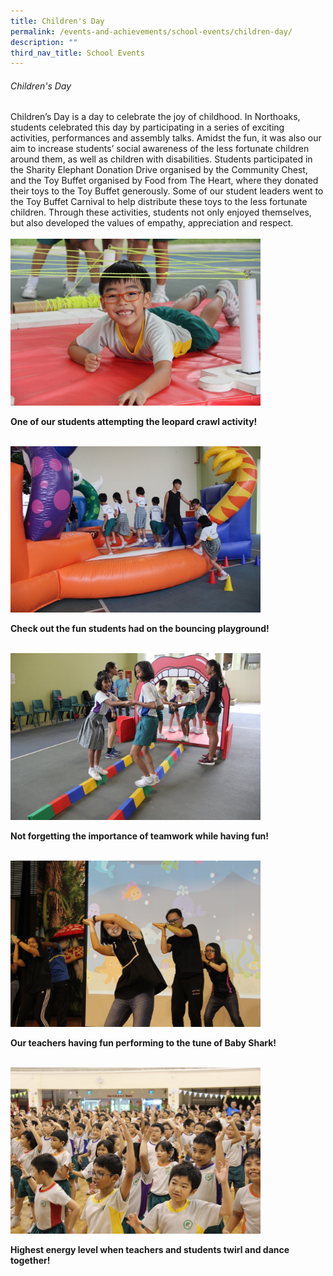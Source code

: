 ```yaml
---
title: Children's Day
permalink: /events-and-achievements/school-events/children-day/
description: ""
third_nav_title: School Events
---
```

###### Children's Day

Children’s Day is a day to celebrate the joy of childhood. In Northoaks, students celebrated this day by participating in a series of exciting activities, performances and assembly talks. Amidst the fun, it was also our aim to increase students’ social awareness of the less fortunate children around them, as well as children with disabilities. Students participated in the Sharity Elephant Donation Drive organised by the Community Chest, and the Toy Buffet organised by Food from The Heart, where they donated their toys to the Toy Buffet generously. Some of our student leaders went to the Toy Buffet Carnival to help distribute these toys to the less fortunate children. Through these activities, students not only enjoyed themselves, but also developed the values of empathy, appreciation and respect.
<br>
 <br>
<img src="/images/childrenday1.jpg" 
         style="width:400px"
			/>
<br>
<p style=“text-align:center;“><strong>One of our students attempting the leopard crawl activity!</strong></p>

<br>
<img src="/images/childrenday2.jpg" 
         style="width:400px"
			/>
<br>
<p style=“text-align:center;“><strong>Check out the fun students had on the bouncing playground!</strong></p>

<br>
<img src="/images/childrenday3.jpg" 
         style="width:400px"
			/>
<br>
<p style=“text-align:center;“><strong>Not forgetting the importance of teamwork while having fun!</strong></p>

<br>
<img src="/images/childrenday4.jpg" 
         style="width:400px"
			/>
<br>
<p style=“text-align:center;“><strong>Our teachers having fun performing to the tune of Baby Shark!</strong></p>

<br>
<img src="/images/childrenday5.jpg" 
         style="width:400px"
			/>
<br>
<p style=“text-align:center;“><strong>Highest energy level when teachers and students twirl and dance together!</strong></p>